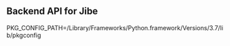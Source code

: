 ## Backend API for Jibe

PKG_CONFIG_PATH=/Library/Frameworks/Python.framework/Versions/3.7/lib/pkgconfig